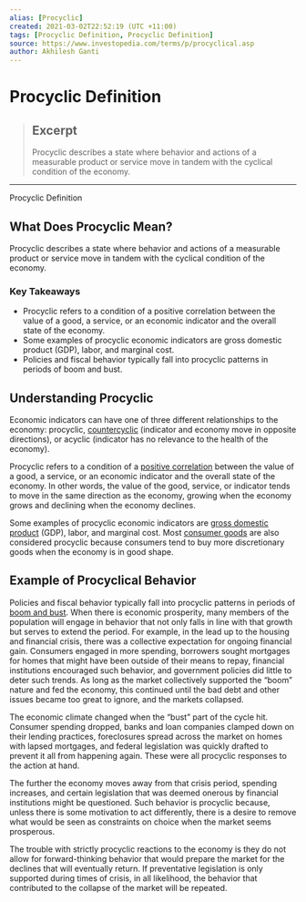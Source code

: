 ```yaml
---
alias: [Procyclic]
created: 2021-03-02T22:52:19 (UTC +11:00)
tags: [Procyclic Definition, Procyclic Definition]
source: https://www.investopedia.com/terms/p/procyclical.asp
author: Akhilesh Ganti
---
```


# Procyclic Definition

> ## Excerpt
> Procyclic describes a state where behavior and actions of a measurable product or service move in tandem with the cyclical condition of the economy.

---

Procyclic Definition
## What Does Procyclic Mean?

Procyclic describes a state where behavior and actions of a measurable product or service move in tandem with the cyclical condition of the economy.

### Key Takeaways

-   Procyclic refers to a condition of a positive correlation between the value of a good, a service, or an economic indicator and the overall state of the economy.
-   Some examples of procyclic economic indicators are gross domestic product (GDP), labor, and marginal cost.
-   Policies and fiscal behavior typically fall into procyclic patterns in periods of boom and bust.

## Understanding Procyclic

Economic indicators can have one of three different relationships to the economy: procyclic, [countercyclic](https://www.investopedia.com/terms/c/countercyclicalstock.asp) (indicator and economy move in opposite directions), or acyclic (indicator has no relevance to the health of the economy).

Procyclic refers to a condition of a [positive correlation](https://www.investopedia.com/terms/p/positive-correlation.asp) between the value of a good, a service, or an economic indicator and the overall state of the economy. In other words, the value of the good, service, or indicator tends to move in the same direction as the economy, growing when the economy grows and declining when the economy declines.

Some examples of procyclic economic indicators are [gross domestic product](https://www.investopedia.com/terms/g/gdp.asp) (GDP), labor, and marginal cost. Most [consumer goods](https://www.investopedia.com/terms/c/consumer-goods.asp) are also considered procyclic because consumers tend to buy more discretionary goods when the economy is in good shape.

## Example of Procyclical Behavior

Policies and fiscal behavior typically fall into procyclic patterns in periods of [boom and bust](https://www.investopedia.com/terms/b/boom-and-bust-cycle.asp). When there is economic prosperity, many members of the population will engage in behavior that not only falls in line with that growth but serves to extend the period. For example, in the lead up to the housing and financial crisis, there was a collective expectation for ongoing financial gain. Consumers engaged in more spending, borrowers sought mortgages for homes that might have been outside of their means to repay, financial institutions encouraged such behavior, and government policies did little to deter such trends. As long as the market collectively supported the “boom” nature and fed the economy, this continued until the bad debt and other issues became too great to ignore, and the markets collapsed.

The economic climate changed when the “bust” part of the cycle hit. Consumer spending dropped, banks and loan companies clamped down on their lending practices, foreclosures spread across the market on homes with lapsed mortgages, and federal legislation was quickly drafted to prevent it all from happening again. These were all procyclic responses to the action at hand.

The further the economy moves away from that crisis period, spending increases, and certain legislation that was deemed onerous by financial institutions might be questioned. Such behavior is procyclic because, unless there is some motivation to act differently, there is a desire to remove what would be seen as constraints on choice when the market seems prosperous.

The trouble with strictly procyclic reactions to the economy is they do not allow for forward-thinking behavior that would prepare the market for the declines that will eventually return. If preventative legislation is only supported during times of crisis, in all likelihood, the behavior that contributed to the collapse of the market will be repeated.
